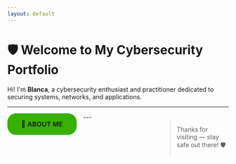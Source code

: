 ```yaml
---
layout: default
---
```


<style>
.summary-grid {
  display: grid;
  grid-template-columns: repeat(3, 1fr);
  gap: 15px;
  margin-bottom: 30px;
}

details > summary {
  list-style: none;
  padding: 15px 20px;
  border-radius: 20px;
  background-color: #38b000;
  cursor: pointer;
  font-weight: 600;
  text-align: center;
  transition: background-color 0.25s ease;
  user-select: none;
  font-size: 0.95rem;
  position: relative;
}
details > summary::-webkit-details-marker {
  display: none;
}
details:hover > summary {
  background-color: #6BE000;
}
details[open] > summary {
  background-color: #2E8B57;
  color: white;
}

/* Content box under each summary */
.details-inner {
  background-color: #38b000;
  border-radius: 20px;
  padding: 20px;
  margin-top: 10px;
  font-size: 0.95rem;
  line-height: 1.35;
}

/* Make the summary pill and its expanded content span full width of its grid cell */
.details-wrapper {
  display: flex;
  flex-direction: column;
}

/* Responsive fallback */
@media (max-width: 900px) {
  .summary-grid {
    grid-template-columns: repeat(2, 1fr);
  }
}
</style>

# 🛡️ Welcome to My Cybersecurity Portfolio

Hi! I'm **Blanca**, a cybersecurity enthusiast and practitioner dedicated to securing systems, networks, and applications.

---

<div class="summary-grid">
  <div class="details-wrapper">
    <details id="about-me">
      <summary>🔐 ABOUT ME</summary>
      <div class="details-inner">
      <ul style="padding-left:1em; margin:0;">
        
        I specialize in cybersecurity with a focus on threat detection, vulnerability assessment, and digital forensics. I’m passionate about helping individuals and organizations defend against evolving cyber threats.

        <li><strong>🧠 Areas of interest:</strong> Penetration Testing, Incident Response, SIEM, Malware Analysis</li>
        <li>💼 Currently working at Santander bank as a Cybersecurity Analyst</li>
        <li>🌍 Based in Guadalajara, Spain</li>
      </ul>
      </div>
    </details>
  </div>

  <div class="details-wrapper">
    <details id="education">
      <summary>🎓 EDUCATION</summary>
      <div class="details-inner">
      <ul style="padding-left:1em; margin:0;">
        <li>Computer Science Engineering </li>
        <li>Master on Cybersecurity</li>
      </ul>  
      </div>
    </details>
  </div>

  <div class="details-wrapper">
    <details id="technical-skills">
      <summary>🛠️ TECHNICAL SKILLS</summary>
      <div class="details-inner">
      <ul style="padding-left:1em; margin:0;">
        <li><strong>Security Tools:</strong> Wireshark, Metasploit, Burp Suite, Nmap, Nessus, CNAPP tools</li>  
        <li><strong>Languages:</strong> Python, Bash, PowerShell</li>
        <li><strong>Frameworks & Platforms:</strong> Kali Linux</li>  
        <li><strong>Practices:</strong> Network Security, Endpoint Protection, Secure Code Review, Threat Hunting</li>
      </ul> 
      </div>
    </details>
  </div>

  <div class="details-wrapper">
    <details id="certifications">
      <summary>📜 CERTIFICATIONS</summary>
      <div class="details-inner">
      <ul style="padding-left:1em; margin:0;">
        <li>Ethical Hacker (Cisco Networking Academy)</li>  
        <li>Certificado de Ciberinteligencia y fuentes abiertas (CCN-CERT Centro Criptológico Nacional)</li>  
        <li>Ethical Hacking and Penetration Tester (CyberLand Sec)</li>  
        <li>Azure Fundamentals (Microsoft)</li>
      </ul>
      </div>
    </details>
  </div>

  <div class="details-wrapper">
    <details id="projects">
      <summary>📂 PROJECTS</summary>
      <div class="details-inner">
      <ul style="padding-left:1em; margin:0;">
        <li><strong>Vulnerability Assessment Tool </strong></li>
      </ul>
      </div>
    </details>
  </div>

  <div class="details-wrapper">
    <details id="contact">
      <summary>📫 CONTACT</summary>
      <div class="details-inner">
        <ul style="padding-left:1em; margin:0;">
          <li>📧 Email: <a href="mailto:blanca.calderon@gmail.com" target="_blank" rel="noopener">blanca.calderon@gmail.com</a></li>
          <li>💼 <a href="https://www.linkedin.com/in/blanca-calder%C3%B3n-gonz%C3%A1lez-a28313252/" target="_blank" rel="noopener">LinkedIn</a></li>
          <li>🔒 <a href="https://github.com/BlancaCal" target="_blank" rel="noopener">GitHub</a></li>
        </ul>
      </div>
    </details>
  </div>
</div>
---

> Thanks for visiting — stay safe out there! 🛡️
